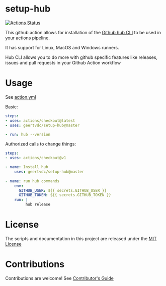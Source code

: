 # setup-hub

[![Actions Status](https://github.com/geertvdc/setup-hub/workflows/Build%20%26%20Test/badge.svg)](https://github.com/geertvdc/setup-hub/actions)

This github action allows for installation of the [Github hub CLI](https://github.com/github/hub) to be used in your actions pipeline.

It has support for Linux, MacOS and Windows runners.

Hub CLI allows you to do more with github specific features like releases, issues and pull requests in your Github Action workflow

# Usage

See [action.yml](action.yml)

Basic:
```yaml
steps:
- uses: actions/checkout@latest
- uses: geertvdc/setup-hub@master

- run: hub --version
```

Authorized calls to change things:
```yaml
steps:
- uses: actions/checkout@v1

- name: Install hub
    uses: geertvdc/setup-hub@master
    
- name: run hub commands
    env:
      GITHUB_USER: ${{ secrets.GITHUB_USER }}
      GITHUB_TOKEN: ${{ secrets.GITHUB_TOKEN }}
    run: |
         hub release
```

# License

The scripts and documentation in this project are released under the [MIT License](LICENSE)

# Contributions

Contributions are welcome!  See [Contributor's Guide](docs/contributors.md)
